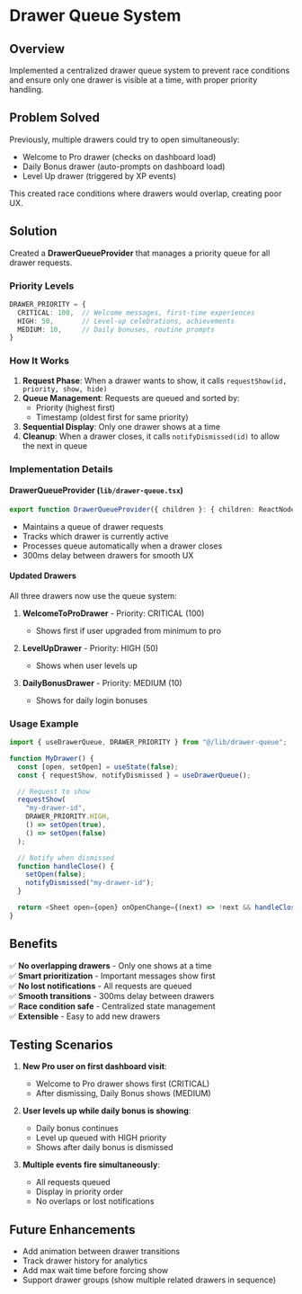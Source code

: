 # Drawer Queue System

## Overview

Implemented a centralized drawer queue system to prevent race conditions and ensure only one drawer is visible at a time, with proper priority handling.

## Problem Solved

Previously, multiple drawers could try to open simultaneously:
- Welcome to Pro drawer (checks on dashboard load)
- Daily Bonus drawer (auto-prompts on dashboard load)
- Level Up drawer (triggered by XP events)

This created race conditions where drawers would overlap, creating poor UX.

## Solution

Created a **DrawerQueueProvider** that manages a priority queue for all drawer requests.

### Priority Levels

```typescript
DRAWER_PRIORITY = {
  CRITICAL: 100,  // Welcome messages, first-time experiences
  HIGH: 50,       // Level-up celebrations, achievements
  MEDIUM: 10,     // Daily bonuses, routine prompts
}
```

### How It Works

1. **Request Phase**: When a drawer wants to show, it calls `requestShow(id, priority, show, hide)`
2. **Queue Management**: Requests are queued and sorted by:
   - Priority (highest first)
   - Timestamp (oldest first for same priority)
3. **Sequential Display**: Only one drawer shows at a time
4. **Cleanup**: When a drawer closes, it calls `notifyDismissed(id)` to allow the next in queue

### Implementation Details

#### DrawerQueueProvider (`lib/drawer-queue.tsx`)

```typescript
export function DrawerQueueProvider({ children }: { children: ReactNode })
```

- Maintains a queue of drawer requests
- Tracks which drawer is currently active
- Processes queue automatically when a drawer closes
- 300ms delay between drawers for smooth UX

#### Updated Drawers

All three drawers now use the queue system:

1. **WelcomeToProDrawer** - Priority: CRITICAL (100)
   - Shows first if user upgraded from minimum to pro
   
2. **LevelUpDrawer** - Priority: HIGH (50)
   - Shows when user levels up
   
3. **DailyBonusDrawer** - Priority: MEDIUM (10)
   - Shows for daily login bonuses

### Usage Example

```typescript
import { useDrawerQueue, DRAWER_PRIORITY } from "@/lib/drawer-queue";

function MyDrawer() {
  const [open, setOpen] = useState(false);
  const { requestShow, notifyDismissed } = useDrawerQueue();

  // Request to show
  requestShow(
    "my-drawer-id",
    DRAWER_PRIORITY.HIGH,
    () => setOpen(true),
    () => setOpen(false)
  );

  // Notify when dismissed
  function handleClose() {
    setOpen(false);
    notifyDismissed("my-drawer-id");
  }

  return <Sheet open={open} onOpenChange={(next) => !next && handleClose()} />;
}
```

## Benefits

✅ **No overlapping drawers** - Only one shows at a time  
✅ **Smart prioritization** - Important messages show first  
✅ **No lost notifications** - All requests are queued  
✅ **Smooth transitions** - 300ms delay between drawers  
✅ **Race condition safe** - Centralized state management  
✅ **Extensible** - Easy to add new drawers  

## Testing Scenarios

1. **New Pro user on first dashboard visit**:
   - Welcome to Pro drawer shows first (CRITICAL)
   - After dismissing, Daily Bonus shows (MEDIUM)

2. **User levels up while daily bonus is showing**:
   - Daily bonus continues
   - Level up queued with HIGH priority
   - Shows after daily bonus is dismissed

3. **Multiple events fire simultaneously**:
   - All requests queued
   - Display in priority order
   - No overlaps or lost notifications

## Future Enhancements

- Add animation between drawer transitions
- Track drawer history for analytics
- Add max wait time before forcing show
- Support drawer groups (show multiple related drawers in sequence)

